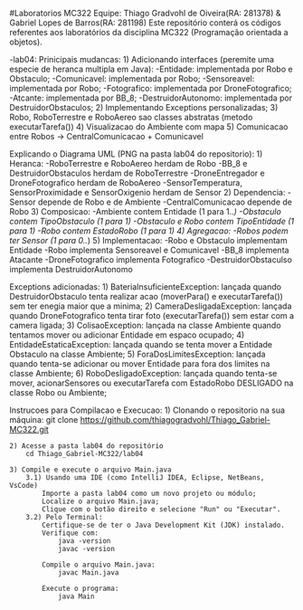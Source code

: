 #Laboratorios MC322
Equipe: Thiago Gradvohl de Oiveira(RA: 281378) & Gabriel Lopes de Barros(RA: 281198)
Este repositório conterá os códigos referentes aos laboratórios da disciplina MC322 (Programação orientada a objetos).

-lab04:
Prinicipais mudancas:
    1) Adicionando interfaces (peremite uma especie de heranca multipla em Java):
        -Entidade: implementada por Robo e Obstaculo;
        -Comunicavel: implementada por Robo;
        -Sensoreavel: implementada por Robo;
        -Fotografico: implementada por DroneFotografico;
        -Atcante: implementada por BB_8;
        -DestruidorAutonomo: implementada por DestruidorObstaculos;
    2) Implementando Exceptions personalizadas;
    3) Robo, RoboTerrestre e RoboAereo sao classes abstratas (metodo executarTarefa())
    4) Visualizacao do Ambiente com mapa
    5) Comunicacao entre Robos -> CentralComunicacao + Comunicavel

Explicando o Diagrama UML (PNG na pasta lab04 do repositorio):
    1) Heranca: 
        -RoboTerrestre e RoboAereo herdam de Robo
        -BB_8 e DestruidorObstaculos herdam de RoboTerrestre 
        -DroneEntregador e DroneFotografico herdam de RoboAereo
        -SensorTemperatura, SensorProximidade e SensorOxigenio herdam de Sensor
    2) Dependencia:
        -Sensor depende de Robo e de Ambiente
        -CentralComunicacao depende de Robo
    3) Composicao:
        -Ambiente contem Entidade (1 para 1..*)
        -Obstaculo contem TipoObstaculo (1 para 1)
        -Obstaculo e Robo contem TipoEntidade (1 para 1)
        -Robo contem EstadoRobo (1 para 1)
    4) Agregacao:
        -Robos podem ter Sensor (1 para 0..*)
    5) Implementacao:
        -Robo e Obstaculo implementam Entidade
        -Robo implementa Sensoreavel e Comunicavel
        -BB_8 implementa Atacante
        -DroneFotografico implementa Fotografico
        -DestruidorObstaculso implementa DestruidorAutonomo
                      
Exceptions adicionadas:
    1) BateriaInsuficienteException: lançada quando DestruidorObstaculo tenta realizar acao (moverPara() e executarTarefa()) sem ter enegia maior que a minima;
    2) CameraDesligadaException: lançada quando DroneFotografico tenta tirar foto (executarTarefa()) sem estar com a camera ligada;
    3) ColisaoException: lançada na classe Ambiente quando tentamos mover ou adicionar Entidade em espaco ocupado;
    4) EntidadeEstaticaException: lançada quando se tenta mover a Entidade Obstaculo na classe Ambiente;
    5) ForaDosLimitesException: lançada quando tenta-se adicionar ou mover Entidade para fora dos limites na classe Ambiente;
    6) RoboDesligadoException: lançada quando tenta-se mover, acionarSensores ou executarTarefa com EstadoRobo DESLIGADO na classe Robo ou Ambiente;

Instrucoes para Compilacao e Execucao:
    1) Clonando o repositorio na sua máquina:
        git clone https://github.com/thiagogradvohl/Thiago_Gabriel-MC322.git

    2) Acesse a pasta lab04 do repositório
        cd Thiago_Gabriel-MC322/lab04

    3) Compile e execute o arquivo Main.java
        3.1) Usando uma IDE (como IntelliJ IDEA, Eclipse, NetBeans, VsCode)
            Importe a pasta lab04 como um novo projeto ou módulo;
            Localize o arquivo Main.java;
            Clique com o botão direito e selecione "Run" ou "Executar".
        3.2) Pelo Terminal:
            Certifique-se de ter o Java Development Kit (JDK) instalado.
            Verifique com:
                java -version
                javac -version
            
            Compile o arquivo Main.java:
                javac Main.java
            
            Execute o programa:
                java Main
